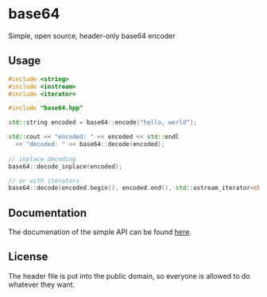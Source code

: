 # base64

Simple, open source, header-only base64 encoder

## Usage
```cpp
#include <string>
#include <iostream>
#include <iterator>

#include "base64.hpp"

std::string encoded = base64::encode("hello, world");

std::cout << "encoded: " << encoded << std::endl
  << "decoded: " << base64::decode(encoded);
  
// inplace decoding
base64::decode_inplace(encoded);

// or with iterators
base64::decode(encoded.begin(), encoded.end(), std::ostream_iterator<char>(std::cout));

```

## Documentation

The documenation of the simple API can be found [here](https://terrakuh.github.io/base64/classbase64.html).

## License
The header file is put into the public domain, so everyone is allowed to do whatever they want.
